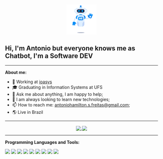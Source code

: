 <p align="center">
<img src="assets/robot.gif" width="100">
</p>

## Hi, I'm Antonio but everyone knows me as Chatbot, I'm a Software DEV

---

**About me:**

- 💼 Working at [ioasys](https://www.ioasys.com.br)
- 🎓 Graduating in Information Systems at UFS
- 💬 Ask me about anything, I am happy to help;
- 🔧 I am always looking to learn new technologies;
- 📫 How to reach me: antoniohamilton.s.freitas@gmail.com;
- 🌎 Live in Brazil

---

<p align="center">
  <a href="https://github.com/antoniohamilton/github-readme-stats">
    <img
      align="center"
      src="https://github-readme-stats.vercel.app/api/top-langs/?username=antoniohamilton&layout=compact&theme=dracula"
    />
  </a>
  <a href="https://github.com/antoniohamilton/github-readme-stats">
    <img
      align="center"
      height="165"
      src="https://github-readme-stats.vercel.app/api?username=antoniohamilton&show_icons=true&theme=dracula"
    />
  </a>
</p>

---

**Programming Languages and Tools:**

[<img height="25" src="https://img.shields.io/badge/JavaScript-ffff00.svg?&style=flat-square&logo=javascript&logoColor=000"></img>](https://developer.mozilla.org/pt-BR/docs/Web/JavaScript)
[<img height="25" src="https://img.shields.io/badge/TypeScript-007acc.svg?&style=flat-square&logo=typescript&logoColor=white"></img>](https://www.typescriptlang.org/docs/)
[<img height="25" src="https://img.shields.io/badge/React-60dafb.svg?&style=flat-square&logo=react&logoColor=white"></img>](https://pt-br.reactjs.org/docs/getting-started.html)
[<img height="25" src="https://img.shields.io/badge/Vue-42b883.svg?&style=flat-square&logo=vue.js&logoColor=white"></img>](https://vuejs.org/v2/guide/)
[<img height="25" src="https://img.shields.io/badge/NodeJS-303030.svg?&style=flat-square&logo=node.js&logoColor=white"></img>](https://nodejs.org/en/docs/)
[<img height="25" src="https://img.shields.io/badge/Material-33adff.svg?&style=flat-square&logo=material-ui&logoColor=white"></img>](https://material-ui.com/pt/)
[<img height="25" src="https://img.shields.io/badge/Bootstrap-9933CC.svg?&style=flat-square&logo=bootstrap&logoColor=white"></img>](https://getbootstrap.com)
[<img height="25" src="https://img.shields.io/badge/MongoDB-4db33D.svg?&style=flat-square&logo=MongoDB&logoColor=white"></img>](https://docs.mongodb.com)
[<img height="25" src="https://img.shields.io/badge/NextJS-000000.svg?&style=flat-square&logo=NextJS&logoColor=white"></img>](https://docs.mongodb.com)
